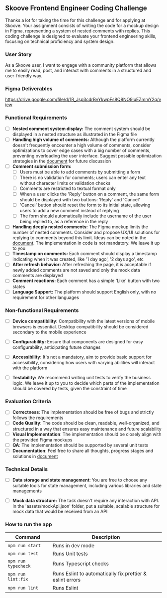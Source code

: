 ## Skoove Frontend Engineer Coding Challenge

Thanks a lot for taking the time for this challenge and for applying at Skoove. Your assignment consists of writing the code for a mockup design in Figma, representing a system of nested comments with replies. This coding challenge is designed to evaluate your frontend engineering skills, focusing on technical proficiency and system design.

### User Story
As a Skoove user, I want to engage with a community platform that allows me to easily read, post, and interact with comments in a structured and user-friendly way.

### Figma Deliverables
https://drive.google.com/file/d/1R_Jsp3cdrBvYkwpFs8Q8NO9luEZmmY2q/view

### Functional Requirements

- [ ] **Nested comment system display:** The comment system should be displayed in a nested structure as illustrated in the Figma file
- [ ] **Handling high volume of comments:** Although the platform currently doesn't frequently encounter a high volume of comments, consider optimizations to cover edge cases with a big number of comments, preventing overloading the user interface. Suggest possible optimization strategies in the [document](PROGRESS.md) for future discussion
- [ ] **Comment submission form:** 
    - [ ] Users must be able to add comments by submitting a form
    - [ ] There is no validation for comments; users can enter any text without character limits or validation checks
    - [ ] Comments are restricted to textual format only
    - [ ] When a user clicks the 'Reply' button on a comment, the same form should be displayed with two buttons: 'Reply' and 'Cancel'
    - [ ] 'Cancel' button should reset the form to its initial state, allowing users to add a new comment instead of replying
    - [ ] The form should automatically include the username of the user being replied to, as a reference in the reply
- [ ] **Handling deeply nested comments:** The Figma mockup limits the number of nested comments. Consider and propose UX/UI solutions for replying to comments beyond this limit. Ideas can be noted in the [document](PROGRESS.md). The implementation in code is not mandatory. We leave it up to you
- [ ] **Timestamp on comments:** Each comment should display a timestamp indicating when it was created, like '1 day ago', '2 days ago', etc
- [ ] **After refresh behavior:** After refreshing the page, it is acceptable if newly added comments are not saved and only the mock data comments are displayed
- [ ] **Comment reactions:** Each comment has a simple 'Like' button with two states
- [ ] **Language Support:** The platform should support English only, with no requirement for other languages

### Non-functional Requirements

- [ ] **Device compatibility:** Compatibility with the latest versions of mobile browsers is essential. Desktop compatibility should be considered secondary to the mobile experience
- [ ] **Configurability:** Ensure that components are designed for easy configurability, anticipating future changes
- [ ] **Accessibility:** It's not a mandatory, aim to provide basic support for accessibility, considering how users with varying abilities will interact with the platform
- [ ] **Testability:** We recommend writing unit tests to verify the business logic. We leave it up to you to decide which parts of the implementation should be covered by tests, given the constraint of time


### Evaluation Criteria

- [ ] **Correctness**: The implementation should be free of bugs and strictly follows the requirements
- [ ] **Code Quality**: The code should be clean, readable, well-organized, and structured in a way that ensures easy maintenance and future scalability
- [ ] **Visual Implementation**: The implementation should be closely align with the provided Figma mockups
- [ ] **QA**: The implementation should be supported by several unit tests
- [ ] **Documentation**: Feel free to share all thoughts, progress stages and solutions in [document](PROGRESS.md)

### Technical Details

- [ ] **Data storage and state management**: You are free to choose any suitable tools for state management, including various libraries and state managements
- [ ] **Mock data structure:** The task doesn't require any interaction with API. In the 'assets/mockApi.json' folder, put a suitable, scalable structure for mock data that would be received from an API


### How to run the app

| Command             | Description                                               |
|---------------------|-----------------------------------------------------------|
| `npm run start`     | Runs in dev mode                                          |
| `npm run test`      | Runs Unit tests                                           |
| `npm run typecheck` | Runs Typescript checks                                    |
| `npm run lint:fix`  | Runs Eslint to automatically fix prettier & eslint errors |
| `npm run lint`      | Runs Eslint                                               |

